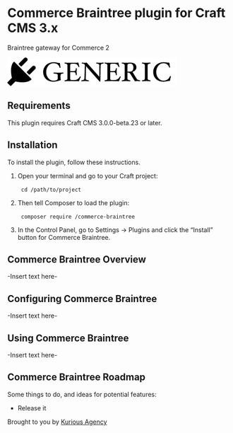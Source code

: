 # Commerce Braintree plugin for Craft CMS 3.x

Braintree gateway for Commerce 2

![Screenshot](resources/img/plugin-logo.png)

## Requirements

This plugin requires Craft CMS 3.0.0-beta.23 or later.

## Installation

To install the plugin, follow these instructions.

1. Open your terminal and go to your Craft project:

        cd /path/to/project

2. Then tell Composer to load the plugin:

        composer require /commerce-braintree

3. In the Control Panel, go to Settings → Plugins and click the “Install” button for Commerce Braintree.

## Commerce Braintree Overview

-Insert text here-

## Configuring Commerce Braintree

-Insert text here-

## Using Commerce Braintree

-Insert text here-

## Commerce Braintree Roadmap

Some things to do, and ideas for potential features:

* Release it

Brought to you by [Kurious Agency](https://kurious.agency)
